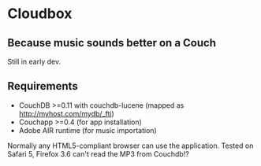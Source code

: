 # Cloudbox

## Because music sounds better on a Couch

Still in early dev.

## Requirements

* CouchDB >=0.11 with couchdb-lucene (mapped as http://myhost.com/mydb/_fti)
* Couchapp >=0.4 (for app installation)
* Adobe AIR runtime (for music importation)

Normally any HTML5-compliant browser can use the application. Tested on 
Safari 5, Firefox 3.6 can't read the MP3 from Couchdb!?

